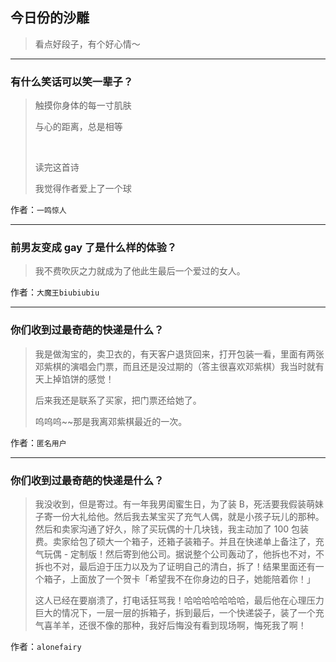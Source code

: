## 今日份的沙雕

> 看点好段子，有个好心情～


 
---

### 有什么笑话可以笑一辈子？

> 触摸你身体的每一寸肌肤
> 
> 与心的距离，总是相等
> 
>  
> 
> 读完这首诗
> 
> 我觉得作者爱上了一个球


作者：`一鸣惊人`

---

### 前男友变成 gay 了是什么样的体验？

> 我不费吹灰之力就成为了他此生最后一个爱过的女人。


作者：`大魔王biubiubiu`

---

### 你们收到过最奇葩的快递是什么？

> 我是做淘宝的，卖卫衣的，有天客户退货回来，打开包装一看，里面有两张邓紫棋的演唱会门票，而且还是没过期的（答主很喜欢邓紫棋）我当时就有天上掉馅饼的感觉！
> 
> 后来我还是联系了买家，把门票还给她了。
> 
> 呜呜呜~~那是我离邓紫棋最近的一次。


作者：`匿名用户`

---

### 你们收到过最奇葩的快递是什么？

> 我没收到，但是寄过。有一年我男闺蜜生日，为了装 B，死活要我假装萌妹子寄一份大礼给他。然后我去某宝买了充气人偶，就是小孩子玩儿的那种。然后和卖家沟通了好久，除了买玩偶的十几块钱，我主动加了 100 包装费。卖家给包了硕大一个箱子，还箱子装箱子。并且在快递单上备注了，充气玩偶 - 定制版！然后寄到他公司。据说整个公司轰动了，他拆也不对，不拆也不对，最后迫于压力以及为了证明自己的清白，拆了！结果里面还有一个箱子，上面放了一个贺卡「希望我不在你身边的日子，她能陪着你！」
> 
> 这人已经在要崩溃了，打电话狂骂我！哈哈哈哈哈哈哈，最后他在心理压力巨大的情况下，一层一层的拆箱子，拆到最后，一个快递袋子，装了一个充气喜羊羊，还很不像的那种，我好后悔没有看到现场啊，悔死我了啊！


作者：`alonefairy`